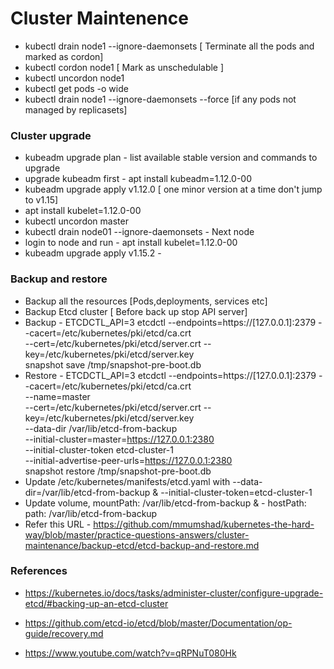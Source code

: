 # Cluster Maintenence
* kubectl drain node1 --ignore-daemonsets [ Terminate all the pods and marked as cordon]
* kubectl cordon node1 [ Mark as unschedulable ]
* kubectl uncordon node1
* kubectl get pods -o wide
* kubectl drain node1 --ignore-daemonsets --force [if any pods not managed by replicasets]

### Cluster upgrade
* kubeadm upgrade plan - list available stable version and commands to upgrade
* upgrade kubeadm first - apt install kubeadm=1.12.0-00
* kubeadm upgrade apply v1.12.0 [ one minor version at a time don't jump to v1.15]
* apt install kubelet=1.12.0-00
* kubectl uncordon master
* kubectl drain node01 --ignore-daemonsets - Next node
* login to node and run - apt install kubelet=1.12.0-00 
* kubeadm upgrade apply v1.15.2 - 

### Backup and restore
* Backup all the resources [Pods,deployments, services etc]
* Backup Etcd cluster [ Before back up stop API server]
* Backup - ETCDCTL_API=3 etcdctl --endpoints=https://[127.0.0.1]:2379 --cacert=/etc/kubernetes/pki/etcd/ca.crt \
     --cert=/etc/kubernetes/pki/etcd/server.crt --key=/etc/kubernetes/pki/etcd/server.key \
     snapshot save /tmp/snapshot-pre-boot.db
* Restore - ETCDCTL_API=3 etcdctl --endpoints=https://[127.0.0.1]:2379 --cacert=/etc/kubernetes/pki/etcd/ca.crt \
     --name=master \
     --cert=/etc/kubernetes/pki/etcd/server.crt --key=/etc/kubernetes/pki/etcd/server.key \
     --data-dir /var/lib/etcd-from-backup \
     --initial-cluster=master=https://127.0.0.1:2380 \
     --initial-cluster-token etcd-cluster-1 \
     --initial-advertise-peer-urls=https://127.0.0.1:2380 \
     snapshot restore /tmp/snapshot-pre-boot.db
* Update /etc/kubernetes/manifests/etcd.yaml with --data-dir=/var/lib/etcd-from-backup & --initial-cluster-token=etcd-cluster-1
* Update volume, mountPath: /var/lib/etcd-from-backup &   - hostPath:
      path: /var/lib/etcd-from-backup
* Refer this URL - https://github.com/mmumshad/kubernetes-the-hard-way/blob/master/practice-questions-answers/cluster-maintenance/backup-etcd/etcd-backup-and-restore.md 

### References

* https://kubernetes.io/docs/tasks/administer-cluster/configure-upgrade-etcd/#backing-up-an-etcd-cluster

* https://github.com/etcd-io/etcd/blob/master/Documentation/op-guide/recovery.md

* https://www.youtube.com/watch?v=qRPNuT080Hk